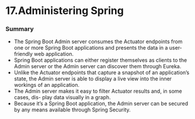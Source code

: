 # 17.Administering Spring

### Summary

- The Spring Boot Admin server consumes the Actuator endpoints from one or more Spring Boot applications and presents
  the data in a user- friendly web application.
- Spring Boot applications can either register themselves as clients to the Admin server or the Admin server can
  discover them through Eureka.
- Unlike the Actuator endpoints that capture a snapshot of an application’s state, the Admin server is able to display a
  live view into the inner workings of an application.
- The Admin server makes it easy to filter Actuator results and, in some cases, dis- play data visually in a graph.
- Because it’s a Spring Boot application, the Admin server can be secured by any means available through Spring
  Security.